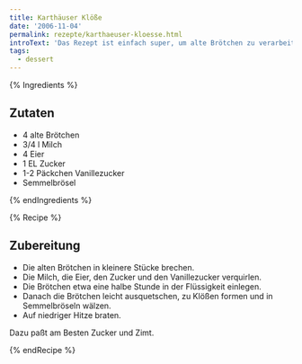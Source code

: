 ```yaml
---
title: Karthäuser Klöße
date: '2006-11-04'
permalink: rezepte/karthaeuser-kloesse.html
introText: 'Das Rezept ist einfach super, um alte Brötchen zu verarbeiten. Man kann doch nicht immer nur Frikadellen und Semmelknödel daraus machen.'
tags:
  - dessert
---
```


{% Ingredients %}

## Zutaten

- 4 alte Brötchen
- 3/4 l Milch
- 4 Eier
- 1 EL Zucker
- 1-2 Päckchen Vanillezucker
- Semmelbrösel

{% endIngredients %}

{% Recipe %}

## Zubereitung

- Die alten Brötchen in kleinere Stücke brechen.
- Die Milch, die Eier, den Zucker und den Vanillezucker verquirlen.
- Die Brötchen etwa eine halbe Stunde in der Flüssigkeit einlegen.
- Danach die Brötchen leicht ausquetschen, zu Klößen formen und in Semmelbröseln wälzen.
- Auf niedriger Hitze braten.

Dazu paßt am Besten Zucker und Zimt.

{% endRecipe %}

